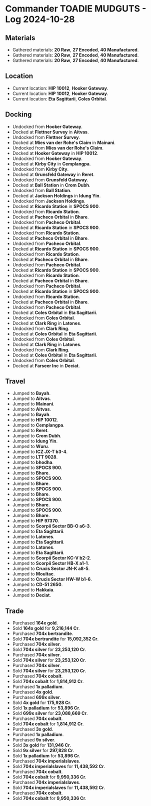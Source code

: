 # Commander TOADIE MUDGUTS - Log 2024-10-28

## Materials
- Gathered materials: **20 Raw**, **27 Encoded**, **40 Manufactured**.
- Gathered materials: **20 Raw**, **27 Encoded**, **40 Manufactured**.
- Gathered materials: **20 Raw**, **27 Encoded**, **40 Manufactured**.

## Location
- Current location: **HIP 10012**, **Hooker Gateway**.
- Current location: **HIP 10012**, **Hooker Gateway**.
- Current location: **Eta Sagittarii**, **Coles Orbital**.

## Docking
- Undocked from **Hooker Gateway**.
- Docked at **Flettner Survey** in **Aitvas**.
- Undocked from **Flettner Survey**.
- Docked at **Mies van der Rohe's Claim** in **Mainani**.
- Undocked from **Mies van der Rohe's Claim**.
- Docked at **Hooker Gateway** in **HIP 10012**.
- Undocked from **Hooker Gateway**.
- Docked at **Kirby City** in **Cemplangpa**.
- Undocked from **Kirby City**.
- Docked at **Grunsfeld Gateway** in **Reret**.
- Undocked from **Grunsfeld Gateway**.
- Docked at **Ball Station** in **Crom Dubh**.
- Undocked from **Ball Station**.
- Docked at **Jackson Holdings** in **Idung Yin**.
- Undocked from **Jackson Holdings**.
- Docked at **Ricardo Station** in **SPOCS 900**.
- Undocked from **Ricardo Station**.
- Docked at **Pacheco Orbital** in **Bhare**.
- Undocked from **Pacheco Orbital**.
- Docked at **Ricardo Station** in **SPOCS 900**.
- Undocked from **Ricardo Station**.
- Docked at **Pacheco Orbital** in **Bhare**.
- Undocked from **Pacheco Orbital**.
- Docked at **Ricardo Station** in **SPOCS 900**.
- Undocked from **Ricardo Station**.
- Docked at **Pacheco Orbital** in **Bhare**.
- Undocked from **Pacheco Orbital**.
- Docked at **Ricardo Station** in **SPOCS 900**.
- Undocked from **Ricardo Station**.
- Docked at **Pacheco Orbital** in **Bhare**.
- Undocked from **Pacheco Orbital**.
- Docked at **Ricardo Station** in **SPOCS 900**.
- Undocked from **Ricardo Station**.
- Docked at **Pacheco Orbital** in **Bhare**.
- Undocked from **Pacheco Orbital**.
- Docked at **Coles Orbital** in **Eta Sagittarii**.
- Undocked from **Coles Orbital**.
- Docked at **Clark Ring** in **Latones**.
- Undocked from **Clark Ring**.
- Docked at **Coles Orbital** in **Eta Sagittarii**.
- Undocked from **Coles Orbital**.
- Docked at **Clark Ring** in **Latones**.
- Undocked from **Clark Ring**.
- Docked at **Coles Orbital** in **Eta Sagittarii**.
- Undocked from **Coles Orbital**.
- Docked at **Farseer Inc** in **Deciat**.

## Travel
- Jumped to **Bayah**.
- Jumped to **Aitvas**.
- Jumped to **Mainani**.
- Jumped to **Aitvas**.
- Jumped to **Bayah**.
- Jumped to **HIP 10012**.
- Jumped to **Cemplangpa**.
- Jumped to **Reret**.
- Jumped to **Crom Dubh**.
- Jumped to **Idung Yin**.
- Jumped to **Wuru**.
- Jumped to **ICZ JX-T b3-4**.
- Jumped to **LTT 9028**.
- Jumped to **bhodha**.
- Jumped to **SPOCS 900**.
- Jumped to **Bhare**.
- Jumped to **SPOCS 900**.
- Jumped to **Bhare**.
- Jumped to **SPOCS 900**.
- Jumped to **Bhare**.
- Jumped to **SPOCS 900**.
- Jumped to **Bhare**.
- Jumped to **SPOCS 900**.
- Jumped to **Bhare**.
- Jumped to **HIP 97370**.
- Jumped to **Scorpii Sector BB-O a6-3**.
- Jumped to **Eta Sagittarii**.
- Jumped to **Latones**.
- Jumped to **Eta Sagittarii**.
- Jumped to **Latones**.
- Jumped to **Eta Sagittarii**.
- Jumped to **Scorpii Sector KC-V b2-2**.
- Jumped to **Scorpii Sector HB-X a1-1**.
- Jumped to **Crucis Sector JN-K a8-5**.
- Jumped to **Moultac**.
- Jumped to **Crucis Sector HW-W b1-6**.
- Jumped to **CD-51 2650**.
- Jumped to **Hakkaia**.
- Jumped to **Deciat**.

## Trade
- Purchased **164x gold**.
- Sold **164x gold** for **9,216,144 Cr**.
- Purchased **704x bertrandite**.
- Sold **704x bertrandite** for **15,092,352 Cr**.
- Purchased **704x silver**.
- Sold **704x silver** for **23,253,120 Cr**.
- Purchased **704x silver**.
- Sold **704x silver** for **23,253,120 Cr**.
- Purchased **704x silver**.
- Sold **704x silver** for **23,253,120 Cr**.
- Purchased **704x cobalt**.
- Sold **704x cobalt** for **1,814,912 Cr**.
- Purchased **1x palladium**.
- Purchased **4x gold**.
- Purchased **699x silver**.
- Sold **4x gold** for **175,928 Cr**.
- Sold **1x palladium** for **53,896 Cr**.
- Sold **699x silver** for **23,088,669 Cr**.
- Purchased **704x cobalt**.
- Sold **704x cobalt** for **1,814,912 Cr**.
- Purchased **3x gold**.
- Purchased **1x palladium**.
- Purchased **9x silver**.
- Sold **3x gold** for **131,946 Cr**.
- Sold **9x silver** for **297,828 Cr**.
- Sold **1x palladium** for **53,896 Cr**.
- Purchased **704x imperialslaves**.
- Sold **704x imperialslaves** for **11,438,592 Cr**.
- Purchased **704x cobalt**.
- Sold **704x cobalt** for **9,950,336 Cr**.
- Purchased **704x imperialslaves**.
- Sold **704x imperialslaves** for **11,438,592 Cr**.
- Purchased **704x cobalt**.
- Sold **704x cobalt** for **9,950,336 Cr**.


